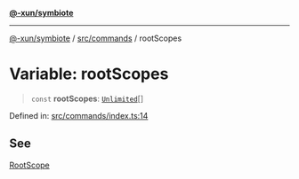 [**@-xun/symbiote**](../../../README.md)

***

[@-xun/symbiote](../../../README.md) / [src/commands](../README.md) / rootScopes

# Variable: rootScopes

> `const` **rootScopes**: [`Unlimited`](../../configure/enumerations/UnlimitedGlobalScope.md#unlimited)[]

Defined in: [src/commands/index.ts:14](https://github.com/Xunnamius/symbiote/blob/d4d5b078ef9485d85dd433ed75cef391a4a9376d/src/commands/index.ts#L14)

## See

[RootScope](../../configure/enumerations/UnlimitedGlobalScope.md)
